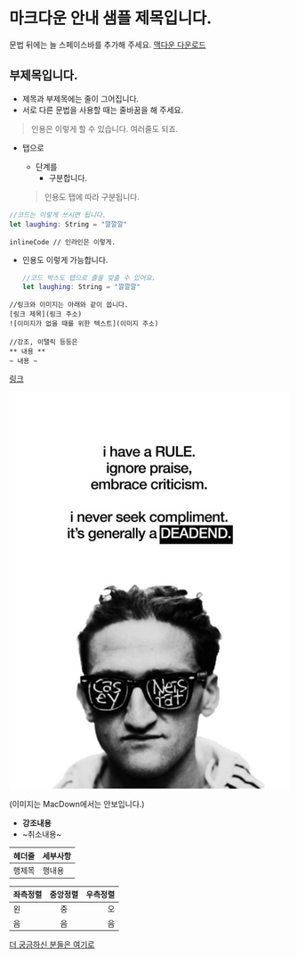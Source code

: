 # 마크다운 안내 샘플 제목입니다.

문법 뒤에는 늘 스페이스바를 추가해 주세요.
[맥다운 다운로드](https://macdown.uranusjr.com)

## 부제목입니다. 
- 제목과 부제목에는 줄이 그어집니다.
- 서로 다른 문법을 사용할 때는 줄바꿈을 해 주세요.

> 인용은 이렇게 할 수 있습니다. 여러줄도 되죠.

- 탭으로
	- 단계를
		- 구분합니다.

	> 인용도 탭에 따라 구분됩니다.
	
```swift
//코드는 이렇게 쓰시면 됩니다.
let laughing: String = "깔깔깔"
```

`
inlineCode // 인라인은 이렇게.
`


- 인용도 이렇게 가능합니다.

	```swift
	//코드 박스도 탭으로 줄을 맞출 수 있어요.
	let laughing: String = "깔깔깔"
	```
	
```
//링크와 이미지는 아래와 같이 씁니다.
[링크 제목](링크 주소)
![이미지가 없을 때를 위한 텍스트](이미지 주소)	

//강조, 이탤릭 등등은
** 내용 **
~ 내용 ~
```

[링크](http://developer.apple.com/)

![이미지](images/poster.jpg)

(이미지는 MacDown에서는 안보입니다.)


- **강조내용**
- ~취소내용~


| 헤더줄 | 세부사항 |
|---|---|
| 행제목 | 행내용 |


| 좌측정렬 | 중앙정렬 | 우측정렬 |
|:---|:---:|---:|
| 왼 | 중 | 오 |
| 음 | 음 | 음 |

[더 궁금하신 분들은 여기로](https://nolboo.kim/blog/2014/03/25/github-flavored-markdown/)

